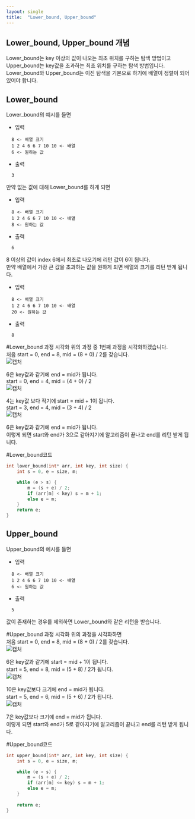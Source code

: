 ```yaml
---
layout: single
title:  "Lower_bound, Upper_bound"
---
```


Lower_bound, Upper_bound 개념
-------------
Lower_bound는 key 이상의 값이 나오는 최초 위치를 구하는 탐색 방법이고   
Upper_bound는 key값을 초과하는 최초 위치를 구하는 탐색 방법입니다.   
Lower_bound와 Upper_bound는 이진 탐색을 기본으로 하기에 배열이 정렬이 되어 있어야 합니다.   

Lower_bound
-------------
Lower_bound의 예시를 들면
* 입력
```
  8 <- 배열 크기
  1 2 4 6 6 7 10 10 <- 배열
  6 <- 원하는 값
```
* 출력
```
  3
```   
만약 없는 값에 대해 Lower_bound를 하게 되면
* 입력
```
  8 <- 배열 크기
  1 2 4 6 6 7 10 10 <- 배열
  8 <- 원하는 값
```
* 출력
```
  6
```
8 이상의 값이 index 6에서 최초로 나오기에 리턴 값이 6이 됩니다.   
만약 배열에서 가장 큰 값을 초과하는 값을 원하게 되면 배열의 크기를 리턴 받게 됩니다.
* 입력
```
  8 <- 배열 크기
  1 2 4 6 6 7 10 10 <- 배열
  20 <- 원하는 값
```
* 출력
```
  8
```

#Lower_bound 과정 시각화
위의 과정 중 1번째 과정을 시각화하겠습니다.   
처음 start = 0, end = 8, mid = (8 + 0) / 2를 갖습니다.   
![캡처](https://github.com/124coding/124coding.github.io/assets/114299892/26047666-e414-45e7-a599-13cac63bf846)   

6은 key값과 같기에 end = mid가 됩니다.   
start = 0, end = 4, mid = (4 + 0) / 2   
![캡처](https://github.com/124coding/124coding.github.io/assets/114299892/d8c480c0-2b4f-4b9d-9aef-ad03b9f80520)   

4는 key값 보다 작기에 start = mid + 1이 됩니다.   
start = 3, end = 4, mid = (3 + 4) / 2   
![캡처](https://github.com/124coding/124coding.github.io/assets/114299892/78e5b4ad-3495-4fa6-9a7f-07a8cae9a1f7)   

6은 key값과 같기에 end = mid가 됩니다.   
이렇게 되면 start와 end가 3으로 같아지기에 알고리즘이 끝나고 end를 리턴 받게 됩니다.   

#Lower_bound코드
```c
int lower_bound(int* arr, int key, int size) {
	int s = 0, e = size, m;

	while (e > s) {
		m = (s + e) / 2;
		if (arr[m] < key) s = m + 1;
		else e = m;
	}
	return e;
}
```   

Upper_bound
-------------
Upper_bound의 예시를 들면   
* 입력
```
  8 <- 배열 크기
  1 2 4 6 6 7 10 10 <- 배열
  6 <- 원하는 값
```
* 출력
```
  5
```
값이 존재하는 경우를 제외하면 Lower_bound와 같은 리턴을 받습니다.   

#Upper_bound 과정 시각화
위의 과정을 시각화하면   
처음 start = 0, end = 8, mid = (8 + 0) / 2를 갖습니다.   
![캡처](https://github.com/124coding/124coding.github.io/assets/114299892/26047666-e414-45e7-a599-13cac63bf846)   

6은 key값과 같기에 start = mid + 1이 됩니다.   
start = 5, end = 8, mid = (5 + 8) / 2가 됩니다.   
![캡처](https://github.com/124coding/124coding.github.io/assets/114299892/758e2e15-bdcb-4f0c-aacb-d6689643ad2b)   

10은 key값보다 크기에 end = mid가 됩니다.   
start = 5, end = 6, mid = (5 + 6) / 2가 됩니다.   
![캡처](https://github.com/124coding/124coding.github.io/assets/114299892/74d7ced1-d86c-48f9-a6d8-907b6f5b4bf0)   

7은 key값보다 크기에 end = mid가 됩니다.   
이렇게 되면 start와 end가 5로 같아지기에 알고리즘이 끝나고 end를 리턴 받게 됩니다.   

#Upper_bound코드
```c
int upper_bound(int* arr, int key, int size) {
	int s = 0, e = size, m;

	while (e > s) {
		m = (s + e) / 2;
		if (arr[m] <= key) s = m + 1;
		else e = m;
	}
	
	return e;
}
```
